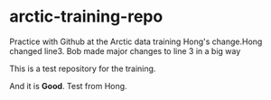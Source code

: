 # arctic-training-repo
Practice with Github at the Arctic data training
Hong's change.Hong changed line3. Bob made major changes to line 3 in a big way

This is a test repository for the training.

And it is **Good**.
Test from Hong.